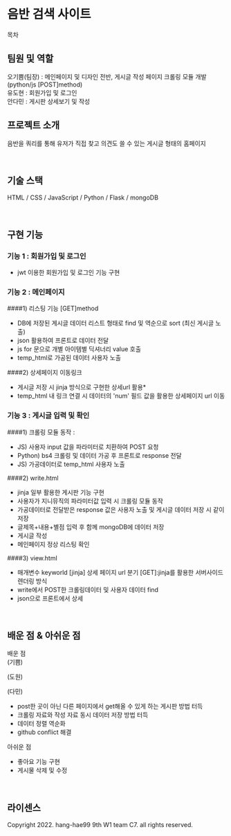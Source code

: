 # 음반 검색 사이트


목차

## 팀원 및 역할

오기쁨(팀장) : 메인페이지 및 디자인 전반, 게시글 작성 페이지 크롤링 모듈 개발(python/js [POST]method) <br>
유도현 : 회원가입 및 로그인 <br>
안다민 : 게시판 상세보기 및 작성 <br>

## 프로젝트 소개

<p align="justify">
음반을 쿼리를 통해 유저가 직접 찾고 의견도 쓸 수 있는 게시글 형태의 홈페이지
</p>

<br>

## 기술 스택

HTML / CSS / JavaScript / Python / Flask / mongoDB

<br>

## 구현 기능

### 기능 1 : 회원가입 및 로그인
- jwt 이용한 회원가입 및 로그인 기능 구현

### 기능 2 : 메인페이지
####1) 리스팅 기능 [GET]method
- DB에 저장된 게시글 데이터 리스트 형태로 find 및 역순으로 sort (최신 게시글 노출)
- json 활용하여 프론트로 데이터 전달
- js for 문으로 개별 아이템별 딕셔너리 value 호출 
- temp_html로 가공된 데이터 사용자 노출

####2) 상세페이지 이동링크
- 게시글 저장 시 jinja 방식으로 구현한 상세url 활용* 
- temp_html 내 링크 연결 시 데이터의 'num' 필드 값을 활용한 상세페이지 url 이동

### 기능 3 : 게시글 입력 및 확인
####1) 크롤링 모듈 동작 : 
- JS) 사용자 input 값을 파라미터로 치환하여 POST 요청 
- Python) bs4 크롤링 및 데이터 가공 후 프론트로 response 전달 
- JS) 가공데이터로 temp_html 사용자 노출

####2) write.html 
- jinja 일부 활용한 게시판 기능 구현 
- 사용자가 지니뮤직의 파라미터값 입력 시 크롤링 모듈 동작
- 가공데이터로 전달받은 response 값은 사용자 노출 및 게시글 데이터 저장 시 같이 저장 
- 글제목+내용+별점 입력 후 함께 mongoDB에 데이터 저장 
- 게시글 작성 
- 메인페이지 정상 리스팅 확인

####3) view.html 
- 매개변수 keyworld [jinja] 상세 페이지 url 분기 [GET]:jinja를 활용한 서버사이드렌더링 방식
- write에서 POST한 크롤링데이터 및 사용자 데이터 find
- json으로 프론트에서 상세

<br>

## 배운 점 & 아쉬운 점
배운 점 <br>
(기쁨)

(도원)

(다민)
- post한 곳이 아닌 다른 페이지에서 get해올 수 있게 하는 게시판 방법 터득
- 크롤링 자료와 작성 자료 동시 데이터 저장 방법 터득
- 데이터 정렬 역순화
- github conflict 해결

아쉬운 점 <br>
- 좋아요 기능 구현
- 게시물 삭제 및 수정


<p align="justify">

</p>

<br>

## 라이센스

Copyright 2022. hang-hae99 9th W1 team C7. all rights reserved.
